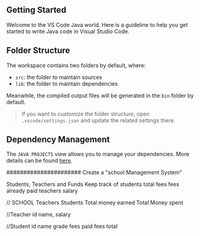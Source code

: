## Getting Started

Welcome to the VS Code Java world. Here is a guideline to help you get started to write Java code in Visual Studio Code.

## Folder Structure

The workspace contains two folders by default, where:

- `src`: the folder to maintain sources
- `lib`: the folder to maintain dependencies

Meanwhile, the compiled output files will be generated in the `bin` folder by default.

> If you want to customize the folder structure, open `.vscode/settings.json` and update the related settings there.

## Dependency Management

The `JAVA PROJECTS` view allows you to manage your dependencies. More details can be found [here](https://github.com/microsoft/vscode-java-dependency#manage-dependencies).


######################
Create a "school Management System"

Students, Teachers and Funds
Keep track of students total fees
fees already paid
teachers salary

// SCHOOL
Teachers
Students
Total money earned
Total Money spent

//Teacher
id
name,
salary

//Student
id
name
grade
fees paid
fees total

